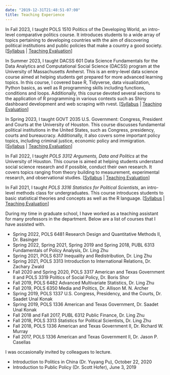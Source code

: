 ```yaml
---
date: "2019-12-31T21:48:51-07:00"
title: Teaching Experience
---
```


In Fall 2023, I taught POLS 1510 Politics of the Developing World, an intro-level comparative politics course. It introduces students to a wide array of topics pertaining to developing countries with the aim of discovering political institutions and public policies that make a country a good society. [[Syllabus](/POLS1510Syllabus.pdf) | [Teaching Evaluation](/POLS1510Evaluation.pdf)]

In Summer 2023, I taught DACSS 601 Data Science Fundamentals for the Data Analytics and Computational Social Science (DACSS) program at the University of Massachusetts Amherst. This is an entry-level data science course aimed at helping students get prepared for more advanced learning topics. In this course, I covered base R, Tidyverse, data visualization, Python basics, as well as R programming skills including functions, conditions and loops. Additionally, this course devoted several sections to the application of R programming in various contexts such as Shiny dashboard development and web scraping with rvest. [[Syllabus](/DACSS601Syllabus.pdf) | [Teaching Evaluation](/Summer2023DACSS601Evaluation.pdf)]

In Spring 2023, I taught GOVT 2035 U.S. Government: Congress, President and Courts at the University of Houston. This course discusses fundamental political institutions in the United States, such as Congress, presidency, courts and bureaucracy. Additionally, it also covers some important policy topics, including criminal justice, economic policy and immigration. [[Syllabus](/GOVT2305Syllabus.pdf) | [Teaching Evaluation](/Spring2023GOVT2305Evaluation.pdf)]

In Fall 2022, I taught *POLS 3312 Arguments, Data and Politics* at the University of Houston. This course is aimed at helping students understand social science research and if possible, conduct their own research. It covers topics ranging from theory building to measurement, experimental research, and observational studies. [[Syllabus](/POLS3312Syllabus.pdf) | [Teaching Evaluation](/Fall2022POLS3312Evaluation.pdf)]

In Fall 2021, I taught _POLS 3316 Statistics for Political Scientists_, an intro-level methods class for undergraduates. This course introduces students to basic statistical theories and concepts as well as the R language. [[Syllabus](/POLS3316Syllabus.pdf) | [Teaching Evaluation](/Fall2021POLS3316Evaluation.pdf)]

During my time in graduate school, I have worked as a teaching assistant for many professors in the department. Below are a list of courses that I have assisted with.

* Spring 2022, POLS 6481 Research Design and Quantitative Methods II, Dr. Basinger
* Spring 2022, Spring 2021, Spring 2019 and Spring 2018, PUBL 6313 Fundamentals of Policy Analysis, Dr. Ling Zhu
* Spring 2021, POLS 6317 Inequality and Redistribution, Dr. Ling Zhu
* Spring 2021, POLS 3313 Introduction to International Relations, Dr. Zachary Zwald
* Fall 2020 and Spring 2020, POLS 3317 American and Texas Government II and POLS 3319 Politics of Social Policy, Dr. Boris Shor
* Fall 2019, POLS 6482 Advanced Multivariate Statistics, Dr. Ling Zhu
* Fall 2019, POLS 6350 Media and Politics, Dr. Allison M. N. Archer
* Spring 2019, POLS 1337 U.S. Congress, Presidency, and the Courts, Dr. Saadet Unal Konak
* Spring 2019, POLS 1336 American and Texas Government, Dr. Saadet Unal Konak
* Fall 2018 and Fall 2017, PUBL 6312 Public Finance, Dr. Ling Zhu
* Fall 2018, POLS 3313 Statistics for Political Scientists, Dr. Ling Zhu
* Fall 2018, POLS 1336 American and Texas Government II, Dr. Richard W. Murray
* Fall 2017, POLS 1336 American and Texas Government II, Dr. Jason P. Casellas

I was occasionally invited by colleagues to lecture.

* Introduction to Politics in China (Dr. Yuyang Pu), October 22, 2020
* Introduction to Public Policy (Dr. Scott Hofer), June 3, 2019

